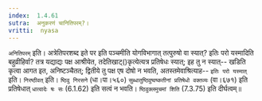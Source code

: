 ```yaml
---
index:  1.4.61
sutra:  अनुकरणं चानितिपरम्?।
vritti:  nyasa
---
```


`अनितिपरम्` इति। अत्रेतिपरशब्द इते पर इति पञ्चमीति योगविभागात् तत्पुरुषो वा स्यात्? इतिः परो यस्मादिति बहुव्रीहिर्वा? तत्र यद्याद्यः पक्ष आश्रीयेत, तदेतिखाट्()कृत्येत्यत्र प्रतिषेधः स्यात्; इह तु न स्यात्-- खडिति कृत्वा आगत इत, अनिष्टञ्चैतत्; द्वितीये तु पक्ष एष दोषो न भवति, अतस्तमेवाश्रित्याह-- `इतिः परो यस्मात्` इति। `निरष्ठीवत्` इति। `ष्ठिवु निरसने` (धा।पा।५६०) `सुब्धातुष्ठिवुष्वष्कतीनां प्रतिषेधो वक्तव्यः` (वा।६७१) इति प्रतिषेधात् `धात्वादेः षः सः` (6.1.62) इति सत्वं न भवति। `ष्ठिवुक्लमुचमां शिति` (7.3.75) इति दीर्घत्वम्॥
